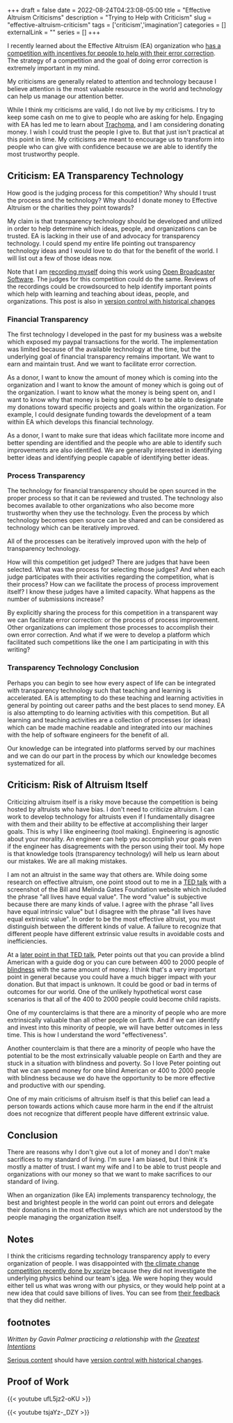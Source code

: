 +++ 
draft = false
date = 2022-08-24T04:23:08-05:00
title = "Effective Altruism Criticisms"
description = "Trying to Help with Criticism"
slug = "effective-altruism-criticism" 
tags = ['criticism','imagination']
categories = []
externalLink = ""
series = []
+++
 
I recently learned about the Effective Altruism (EA) organization who [has a competition with incentives for people to help with their error correction](https://forum.effectivealtruism.org/posts/8hvmvrgcxJJ2pYR4X/announcing-a-contest-ea-criticism-and-red-teaming).  The strategy of a competition and the goal of doing error correction is extremely important in my mind.
 
My criticisms are generally related to attention and technology because I believe attention is the most valuable resource in the world and technology can help us manage our attention better.

While I think my criticisms are valid, I do not live by my criticisms.  I try to keep some cash on me to give to people who are asking for help.  Engaging with EA has led me to learn about [Trachoma](https://www.who.int/news-room/fact-sheets/detail/trachoma), and I am considering donating money.  I wish I could trust the people I give to.  But that just isn't practical at this point in time.  My criticisms are meant to encourage us to transform into people who can give with confidence because we are able to identify the most trustworthy people.

## Criticism: EA Transparency Technology
 
How good is the judging process for this competition?  Why should I trust the process and the technology?  Why should I donate money to Effective Altruism or the charities they point towards?

My claim is that transparency technology should be developed and utilized in order to help determine which ideas, people, and organizations can be trusted.  EA is lacking in their use of and advocacy for transparency technology.  I could spend my entire life pointing out transparency technology ideas and I would love to do that for the benefit of the world.  I will list out a few of those ideas now.

Note that I am [recording myself](/posts/effective-altruism-criticism#proof-of-work) doing this work using [Open Broadcaster Software](https://obsproject.com/).  The judges for this competition could do the same.  Reviews of the recordings could be crowdsourced to help identify important points which help with learning and teaching about ideas, people, and organizations.  This post is also in [version control with historical changes](https://github.com/heroLFG/hugo-herolfg-site/commits/dev/content/posts/effective-altruism-criticism.md)

### Financial Transparency
 
The first technology I developed in the past for my business was a website which exposed my paypal transactions for the world.  The implementation was limited because of the available technology at the time, but the underlying goal of financial transparency remains important.  We want to earn and maintain trust.  And we want to facilitate error correction.
 
As a donor, I want to know the amount of money which is coming into the organization and I want to know the amount of money which is going out of the organization.  I want to know what the money is being spent on, and I want to know why that money is being spent.  I want to be able to designate my donations toward specific projects and goals within the organization.  For example, I could designate funding towards the development of a team within EA which develops this financial technology.
 
As a donor, I want to make sure that ideas which facilitate more income and better spending are identified and the people who are able to identify such improvements are also identified.  We are generally interested in identifying better ideas and identifying people capable of identifying better ideas.
 
### Process Transparency
 
The technology for financial transparency should be open sourced in the proper process so that it can be reviewed and trusted.  The technology also becomes available to other organizations who also become more trustworthy when they use the technology.  Even the process by which technology becomes open source can be shared and can be considered as technology which can be iteratively improved.
 
All of the processes can be iteratively improved upon with the help of transparency technology.
 
How will this competition get judged?  There are judges that have been selected.  What was the process for selecting those judges?  And when each judge participates with their activities regarding the competition, what is their process?  How can we facilitate the process of process improvement itself?  I know these judges have a limited capacity.  What happens as the number of submissions increase?
 
By explicitly sharing the process for this competition in a transparent way we can facilitate error correction: or the process of process improvement.  Other organizations can implement those processes to accomplish their own error correction.  And what if we were to develop a platform which facilitated such competitions like the one I am participating in with this writing?

### Transparency Technology Conclusion

Perhaps you can begin to see how every aspect of life can be integrated with transparency technology such that teaching and learning is accelerated.  EA is attempting to do these teaching and learning activities in general by pointing out career paths and the best places to send money.  EA is also attempting to do learning activities with this competition.  But all learning and teaching activities are a collection of processes (or ideas) which can be made machine readable and integrated into our machines with the help of software engineers for the benefit of all.

Our knowledge can be integrated into platforms served by our machines and we can do our part in the process by which our knowledge becomes systematized for all.

## Criticism: Risk of Altruism Itself

Criticizing altruism itself is a risky move because the competition is being hosted by altruists who have bias.  I don't need to criticize altruism.  I can work to develop technology for altruists even if I fundamentally disagree with them and their ability to be effective at accomplishing their larger goals.  This is why I like engineering (tool making).  Engineering is agnostic about your morality.  An engineer can help you accomplish your goals even if the engineer has disagreements with the person using their tool.  My hope is that knowledge tools (transparency technology) will help us learn about our mistakes.  We are all making mistakes.

I am not an altruist in the same way that others are.  While doing some research on effective altruism, one point stood out to me in a [TED talk](https://youtu.be/Diuv3XZQXyc?t=327) with a screenshot of the Bill and Melinda Gates Foundation website which included the phrase "all lives have equal value".  The word "value" is subjective because there are many kinds of value.  I agree with the phrase "all lives have equal intrinsic value" but I disagree with the phrase "all lives have equal extrinsic value".  In order to be the most effective altruist, you must distinguish between the different kinds of value.  A failure to recognize that different people have different extrinsic value results in avoidable costs and inefficiencies.
 
At a [later point in that TED talk](https://youtu.be/Diuv3XZQXyc?t=726), Peter points out that you can provide a blind American with a guide dog or you can cure between 400 to 2000 people of [blindness](https://www.who.int/news-room/fact-sheets/detail/trachoma) with the same amount of money.  I think that's a very important point in general because you could have a much bigger impact with your donation.  But that impact is unknown.  It could be good or bad in terms of outcomes for our world.  One of the unlikely hypothetical worst case scenarios is that all of the 400 to 2000 people could become child rapists.

One of my counterclaims is that there are a minority of people who are more extrinsically valuable than all other people on Earth.  And if we can identify and invest into this minority of people, we will have better outcomes in less time.  This is how I understand the word "effectiveness".

Another counterclaim is that there are a minority of people who have the potential to be the most extrinsically valuable people on Earth and they are stuck in a situation with blindness and poverty.  So I love Peter pointing out that we can spend money for one blind American or 400 to 2000 people with blindness because we do have the opportunity to be more effective and productive with our spending.

One of my main criticisms of altruism itself is that this belief can lead a person towards actions which cause more harm in the end if the altruist does not recognize that different people have different extrinsic value.

## Conclusion
 
There are reasons why I don't give out a lot of money and I don't make sacrifices to my standard of living.  I'm sure I am biased, but I think it's mostly a matter of trust.  I want my wife and I to be able to trust people and organizations with our money so that we want to make sacrifices to our standard of living.

When an organization (like EA) implements transparency technology, the best and brightest people in the world can point out errors and delegate their donations in the most effective ways which are not understood by the people managing the organization itself.

## Notes

I think the criticisms regarding technology transparency apply to every organization of people.  I was disappointed with [the climate change competition recently done by xprize](https://www.xprize.org/prizes/elonmusk) because they did not investigate the underlying physics behind our team's [idea](/posts/global-climate-change).  We were hoping they would either tell us what was wrong with our physics, or they would help point at a new idea that could save billions of lives.  You can see from [their feedback](https://convective-heat-engine.github.io/xprize/) that they did neither.

## footnotes

*Written by Gavin Palmer practicing a relationship with the [Greatest Intentions](/posts/helping-the-greatest-intentions)*

[Serious content](/posts/content-creation) should have [version control with historical changes](https://github.com/heroLFG/hugo-herolfg-site/commits/dev/content/posts/effective-altruism-criticism.md).

## Proof of Work

{{< youtube ufL5jz2-oKU >}}

{{< youtube tsjaYz-_DZY >}}
